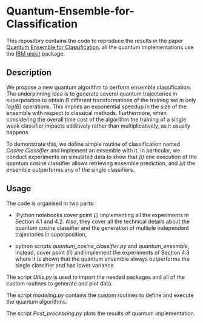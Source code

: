 # Quantum-Ensemble-for-Classification

This repository contains the code to reproduce the results in the paper 
[Quantum Ensemble for Classification](https://arxiv.org/abs/2007.01028). 
all the quantum implementations use the [IBM qiskit](https://qiskit.org/) package.

## Description

We propose a new quantum algorithm to perform ensemble classification. 
The underpinning idea is to generate several quantum trajectories in superposition 
to obtain *B* different transformations of the training set in only *log(B)* operations. 
This implies an exponential speedup in the size of the ensemble with respect to 
classical methods. Furthermore, when considering the overall time cost of the 
algorithm the training of a single weak classifier impacts additively rather than 
multiplicatively, as it usually happens.

To demonstrate this, we define simple routine of classification named 
*Cosine Classifier* and implement an ensemble with it. 
In particular, we conduct experiments on simulated data to show that 
*(i)* one execution of the quantum cosine classifier allows retrieving 
ensemble prediction, and *(ii)* the ensemble outperforms any of the single 
classifiers.

## Usage

The code is organised in two parts:
 
- IPython notebooks cover point *(i)* implementing all the experiments in Section 4.1 and 4.2. Also, they cover all
the technical details about the quantum cosine classifier and the generation of 
multiple independent trajectories in superposition,

 
- python scripts *quantum_cosine_classifier.py* and *quantum_ensemble*, instead, cover point *(ii)* and implement the experiments of Section 4.3
where it is shown that the quantum ensemble always outperforms the single classifier and  has lower variance

The script *Utils.py* is used to import the needed packages and all of the custom 
routines to generate and plot data.

The script *modeling.py* contains the custom routines to define and execute the quantum algorithms.

The script *Post_processing.py* plots the results of quantum implementation.
